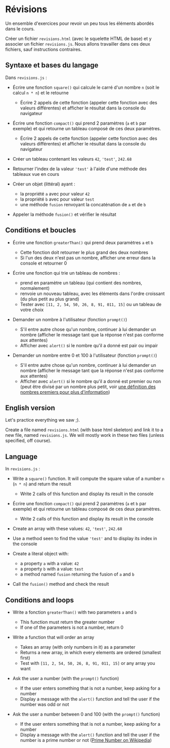# Révisions

Un ensemble d'exercices pour revoir un peu tous les éléments abordés dans le cours.

Créer un fichier `revisions.html` (avec le squelette HTML de base) et y associer un fichier `revisions.js`. Nous allons travailler dans ces deux fichiers, sauf instructions contraires.

## Syntaxe et bases du langage

Dans `revisions.js` :

- Écrire une fonction `square()` qui calcule le carré d'un nombre `n` (soit le calcul `n * n`) et le retourne
  - Écrire 2 appels de cette fonction (appeler cette fonction avec des valeurs différentes) et afficher le résultat dans la console du navigateur

- Écrire une fonction `compact()` qui prend 2 paramètres (`a` et `b` par exemple) et qui retourne un tableau composé de ces deux paramètres.
  - Écrire 2 appels de cette fonction (appeler cette fonction avec des valeurs différentes) et afficher le résultat dans la console du navigateur

- Créer un tableau contenant les valeurs `42`, `'test'`, `242.68`
- Retourner l'index de la valeur `'test'` à l'aide d'une méthode des tableaux vue en cours

- Créer un objet (littéral) ayant :
  - la propriété `a` avec pour valeur `42`
  - la propriété `b` avec pour valeur `test`
  - une méthode `fusion` renvoyant la concaténation de `a` et de `b`
- Appeler la méthode `fusion()` et vérifier le résultat

## Conditions et boucles

- Écrire une fonction `greaterThan()` qui prend deux paramètres `a` et `b`
  - Cette fonction doit retourner le plus grand des deux nombres
  - Si l'un des deux n'est pas un nombre, afficher une erreur dans la console et retourner 0
  
- Écrire une fonction qui trie un tableau de nombres :
  - prend en paramètre un tableau (qui contient des nombres, normalement)
  - renvoie un nouveau tableau, avec les éléments dans l'ordre croissant (du plus petit au plus grand) 
  - Tester avec `[11, 2, 54, 50, 26, 8, 91, 011, 15]` ou un tableau de votre choix
  
- Demander un nombre à l'utilisateur (fonction `prompt()`)
  - S'il entre autre chose qu'un nombre, continuer à lui demander un nombre (afficher le message tant que la réponse n'est pas conforme aux attentes)
  - Afficher avec `alert()` si le nombre qu'il a donné est pair ou impair
  
- Demander un nombre entre 0 et 100 à l'utilisateur (fonction `prompt()`)
  - S'il entre autre chose qu'un nombre, continuer à lui demander un nombre (afficher le message tant que la réponse n'est pas conforme aux attentes)
  - Afficher avec `alert()` si le nombre qu'il a donné est premier ou non (peut être divisé par un nombre plus petit, voir [une définition des nombres premiers pour plus d'information](https://fr.wikipedia.org/wiki/Nombre_premier))

## English version

Let's practice everything we saw ;).

Create a file named `revisions.html` (with base html skeleton) and link it to a new file, named `revisions.js`. We will mostly work in these two files (unless specified, off course).

## Language

In `revisions.js` :

- Write a `square()` function. It will compute the square value of a number `n` (`n * n`) and return the result
  - Write 2 calls of this function and display its result in the console

- Écrire une fonction `compact()` qui prend 2 paramètres (`a` et `b` par exemple) et qui retourne un tableau composé de ces deux paramètres.
  - Write 2 calls of this function and display its result in the console

- Create an array with these values: `42`, `'test'`, `242.68`
- Use a method seen to find the value `'test'` and to display its index in the console

- Create a literal object with:
  - a property `a` with a value: `42`
  - a property `b` with a value: `test`
  - a method named `fusion` returning the fusion of `a` and `b`
- Call the `fusion()` method and check the result

## Conditions and loops

- Write a fonction `greaterThan()` with two parameters `a` and `b`
  - This function must return the greater number
  - If one of the parameters is not a number, return 0
  
- Write a function that will order an array
  - Takes an array (with only numbers in it) as a parameter
  - Returns a new array, in which every elements are ordered (smallest first) 
  - Test with `[11, 2, 54, 50, 26, 8, 91, 011, 15]` or any array you want
  
- Ask the user a number (with the `prompt()` function)
  - If the user enters something that is not a number, keep asking for a number
  - Display a message with the `alert()` function and tell the user if the number was odd or not
  
- Ask the user a number between 0 and 100 (with the `prompt()` function)
  - If the user enters something that is not a number, keep asking for a number
  - Display a message with the `alert()` function and tell the user if the number is a prime number or not ([Prime Number on Wikipedia](https://en.wikipedia.org/wiki/Prime_number))
